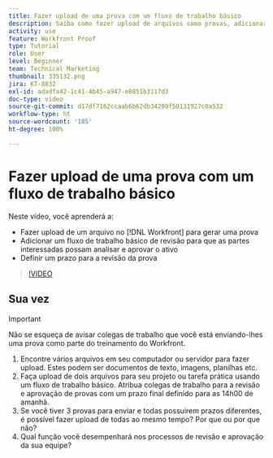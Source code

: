 ```yaml
---
title: Fazer upload de uma prova com um fluxo de trabalho básico
description: Saiba como fazer upload de arquivos como provas, adicionar um fluxo de trabalho básico de revisão e aprovação de provas para partes interessadas e definir prazos para a revisão de provas no [!DNL Workfront].
activity: use
feature: Workfront Proof
type: Tutorial
role: User
level: Beginner
team: Technical Marketing
thumbnail: 335132.png
jira: KT-8832
exl-id: adadfa42-1c41-4b45-a947-e0851b3117d3
doc-type: video
source-git-commit: d17df7162ccaab6b62db34209f50131927c0a532
workflow-type: ht
source-wordcount: '185'
ht-degree: 100%

---
```


# Fazer upload de uma prova com um fluxo de trabalho básico

Neste vídeo, você aprenderá a:

* Fazer upload de um arquivo no [!DNL Workfront] para gerar uma prova
* Adicionar um fluxo de trabalho básico de revisão para que as partes interessadas possam analisar e aprovar o ativo
* Definir um prazo para a revisão da prova

>[!VIDEO](https://video.tv.adobe.com/v/335132/?quality=12&learn=on&enablevpops)

## Sua vez

>[!IMPORTANT]
>
>Não se esqueça de avisar colegas de trabalho que você está enviando-lhes uma prova como parte do treinamento do Workfront.


1. Encontre vários arquivos em seu computador ou servidor para fazer upload. Estes podem ser documentos de texto, imagens, planilhas etc.
1. Faça upload de dois arquivos para seu projeto ou tarefa prática usando um fluxo de trabalho básico. Atribua colegas de trabalho para a revisão e aprovação de provas com um prazo final definido para as 14h00 de amanhã.
1. Se você tiver 3 provas para enviar e todas possuirem prazos diferentes, é possível fazer upload de todas ao mesmo tempo? Por que ou por que não?
1. Qual função você desempenhará nos processos de revisão e aprovação da sua equipe?

<!--
## Learn more
* Supported proofing file types
* Configure a proof
-->

<!--
## Guides
* Plan a basic workflow worksheet
* Upload proofs in Workfront
-->
